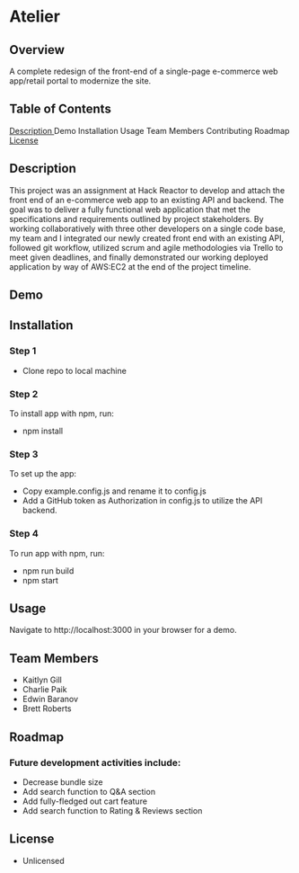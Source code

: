 # Atelier
## Overview
A complete redesign of the front-end of a single-page e-commerce web app/retail portal to modernize the site.
## Table of Contents
[ Description ](https://github.com/KTMichael/front-end-capstone-project/blob/main/README.md/#Description)
Demo
Installation
Usage
Team Members
Contributing
Roadmap
[License](https://github.com/KTMichael/front-end-capstone-project/blob/main/README.md/#License)

## Description
This project was an assignment at Hack Reactor to develop and attach the front end of an e-commerce web app to an existing API and backend. The goal was to deliver a fully functional web application that met the specifications and requirements outlined by project stakeholders. 
By working collaboratively with three other developers on a single code base, my team and I integrated our newly created front end with an existing API, followed git workflow, utilized scrum and agile methodologies via Trello to meet given deadlines, and finally demonstrated our working deployed application by way of AWS:EC2 at the end of the project timeline.

## Demo

## Installation
### Step 1
- Clone repo to local machine
### Step 2
 To install app with npm, run:
  - npm install
### Step 3
To set up the app:
 - Copy example.config.js and rename it to config.js
  - Add a GitHub token as Authorization in config.js to utilize the API backend.
### Step 4
To run app with npm, run:
 - npm run build
 - npm start

## Usage
Navigate to http://localhost:3000 in your browser for a demo.

## Team Members
- Kaitlyn Gill
- Charlie Paik
- Edwin Baranov
- Brett Roberts

## Roadmap
### Future development activities include:
- Decrease bundle size
- Add search function to Q&A section
- Add fully-fledged out cart feature
- Add search function to Rating & Reviews section

## License
- Unlicensed


